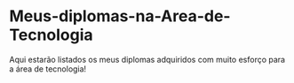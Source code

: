 # Meus-diplomas-na-Area-de-Tecnologia
Aqui estarão listados os meus diplomas adquiridos com muito esforço para a área de tecnologia!
